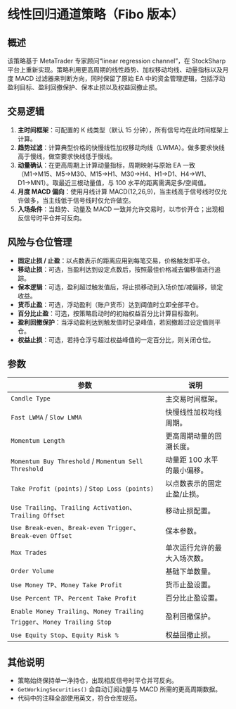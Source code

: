# 线性回归通道策略（Fibo 版本）

## 概述
该策略基于 MetaTrader 专家顾问“linear regression channel”，在 StockSharp 平台上重新实现。策略利用更高周期的线性趋势、加权移动均线、动量指标以及月度 MACD 过滤器来判断方向，同时保留了原始 EA 中的资金管理逻辑，包括浮动盈利目标、盈利回撤保护、保本止损以及权益回撤止损。

## 交易逻辑
1. **主时间框架**：可配置的 K 线类型（默认 15 分钟），所有信号均在此时间框架上计算。
2. **趋势过滤**：计算典型价格的快慢线性加权移动均线（LWMA）。做多要求快线高于慢线，做空要求快线低于慢线。
3. **动量确认**：在更高周期上计算动量指标，周期映射与原始 EA 一致（M1→M15、M5→M30、M15→H1、M30→H4、H1→D1、H4→W1、D1→MN1）。取最近三根动量值，与 100 水平的距离需满足多/空阈值。
4. **月度 MACD 偏向**：使用月线计算 MACD(12,26,9)，当主线高于信号线时仅允许做多，当主线低于信号线时仅允许做空。
5. **入场条件**：当趋势、动量及 MACD 一致并允许交易时，以市价开仓；出现相反信号时平仓并可反向。

## 风险与仓位管理
- **固定止损 / 止盈**：以点数表示的距离应用到每笔交易，价格触发即平仓。
- **移动止损**：可选，当盈利达到设定点数后，按照最佳价格减去偏移值进行追踪。
- **保本逻辑**：可选，盈利超过触发值后，将止损移动到入场价加/减偏移，锁定收益。
- **货币止盈**：可选，浮动盈利（账户货币）达到阈值时立即全部平仓。
- **百分比止盈**：可选，按策略启动时的初始权益百分比计算目标盈利。
- **盈利回撤保护**：当浮动盈利达到触发值时记录峰值，若回撤超过设定值则平仓。
- **权益止损**：可选，若持仓浮亏超过权益峰值的一定百分比，则关闭仓位。

## 参数
| 参数 | 说明 |
| ---- | ---- |
| `Candle Type` | 主交易时间框架。 |
| `Fast LWMA` / `Slow LWMA` | 快慢线性加权均线周期。 |
| `Momentum Length` | 更高周期动量的回溯长度。 |
| `Momentum Buy Threshold` / `Momentum Sell Threshold` | 动量距 100 水平的最小偏移。 |
| `Take Profit (points)` / `Stop Loss (points)` | 以点数表示的固定止盈/止损。 |
| `Use Trailing`、`Trailing Activation`、`Trailing Offset` | 移动止损配置。 |
| `Use Break-even`、`Break-even Trigger`、`Break-even Offset` | 保本参数。 |
| `Max Trades` | 单次运行允许的最大入场次数。 |
| `Order Volume` | 基础下单数量。 |
| `Use Money TP`、`Money Take Profit` | 货币止盈设置。 |
| `Use Percent TP`、`Percent Take Profit` | 百分比止盈设置。 |
| `Enable Money Trailing`、`Money Trailing Trigger`、`Money Trailing Stop` | 盈利回撤保护。 |
| `Use Equity Stop`、`Equity Risk %` | 权益回撤止损。 |

## 其他说明
- 策略始终保持单一净持仓，出现相反信号时平仓并可反向。
- `GetWorkingSecurities()` 会自动订阅动量与 MACD 所需的更高周期数据。
- 代码中的注释全部使用英文，符合仓库规范。
